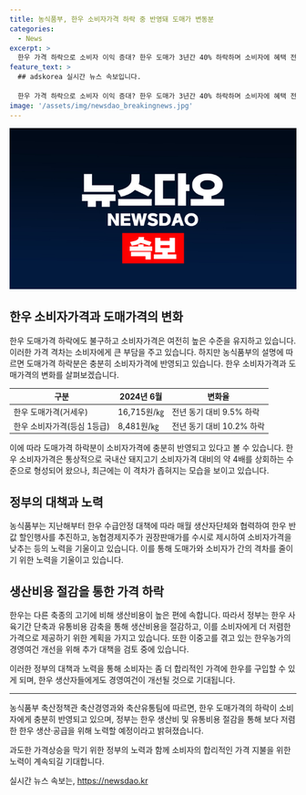 ```yaml
---
title: 농식품부, 한우 소비자가격 하락 중 반영돼 도매가 변동분
categories:
  - News
excerpt: >
  한우 가격 하락으로 소비자 이익 증대? 한우 도매가 3년간 40% 하락하며 소비자에 혜택 전달, 도매가 하락에도 소비자가격 충분히 반영. 2024년 6월 한우 도매가(거세우) 16,715원/㎏, 등심 1등급 소비자가격 8,481원/㎏, 지속적 가격 하락으로 현재 가격은 4배 수준의 삼겹살 가격과 비슷. 한우 반값 할인행사와 농협경제지주의 가격 제시로 소비자가격 인하 이뤄져. 한우 고기 생산비 절감 및 유통비용 저감을 통한 더 저렴한 가격 제시를 위한 노력 예고. 추가로 한우농가 경영 여건 개선을 위한 대책도 검토 중. #한우가격 #도매가하락 #소비자혜택
feature_text: >
  ## adskorea 실시간 뉴스 속보입니다.

  한우 가격 하락으로 소비자 이익 증대? 한우 도매가 3년간 40% 하락하며 소비자에 혜택 전달, 도매가 하락에도 소비자가격 충분히 반영. 2024년 6월 한우 도매가(거세우) 16,715원/㎏, 등심 1등급 소비자가격 8,481원/㎏, 지속적 가격 하락으로 현재 가격은 4배 수준의 삼겹살 가격과 비슷. 한우 반값 할인행사와 농협경제지주의 가격 제시로 소비자가격 인하 이뤄져. 한우 고기 생산비 절감 및 유통비용 저감을 통한 더 저렴한 가격 제시를 위한 노력 예고. 추가로 한우농가 경영 여건 개선을 위한 대책도 검토 중. #한우가격 #도매가하락 #소비자혜택
image: '/assets/img/newsdao_breakingnews.jpg'
---
```


<p><img src="/assets/img/newsdao_breakingnews.jpg" alt="adskorea 속보" /></p>

<h2 data-ke-size="size26">한우 소비자가격과 도매가격의 변화</h2>

<p data-ke-size="size16">한우 도매가격 하락에도 불구하고 소비자가격은 여전히 높은 수준을 유지하고 있습니다. 이러한 가격 격차는 소비자에게 큰 부담을 주고 있습니다. 하지만 농식품부의 설명에 따르면 도매가격 하락분은 충분히 소비자가격에 반영되고 있습니다. 한우 소비자가격과 도매가격의 변화를 살펴보겠습니다.</p>

<table>
    <thead>
        <tr>
            <th>구분</th>
            <th>2024년 6월</th>
            <th>변화율</th>
        </tr>
    </thead>
    <tbody>
        <tr>
            <td>한우 도매가격(거세우)</td>
            <td>16,715원/㎏</td>
            <td>전년 동기 대비 9.5% 하락</td>
        </tr>
        <tr>
            <td>한우 소비자가격(등심 1등급)</td>
            <td>8,481원/㎏</td>
            <td>전년 동기 대비 10.2% 하락</td>
        </tr>
    </tbody>
</table>

<p data-ke-size="size16">이에 따라 도매가격 하락분이 소비자가격에 충분히 반영되고 있다고 볼 수 있습니다. 한우 소비자가격은 통상적으로 국내산 돼지고기 소비자가격 대비의 약 4배를 상회하는 수준으로 형성되어 왔으나, 최근에는 이 격차가 좁혀지는 모습을 보이고 있습니다.</p>

<h2 data-ke-size="size26">정부의 대책과 노력</h2>

<p data-ke-size="size16">농식품부는 지난해부터 한우 수급안정 대책에 따라 매월 생산자단체와 협력하여 한우 반값 할인행사를 추진하고, 농협경제지주가 권장판매가를 수시로 제시하여 소비자가격을 낮추는 등의 노력을 기울이고 있습니다. 이를 통해 도매가와 소비자가 간의 격차를 줄이기 위한 노력을 기울이고 있습니다.</p>

<h2 data-ke-size="size26">생산비용 절감을 통한 가격 하락</h2>

<p data-ke-size="size16">한우는 다른 축종의 고기에 비해 생산비용이 높은 편에 속합니다. 따라서 정부는 한우 사육기간 단축과 유통비용 감축을 통해 생산비용을 절감하고, 이를 소비자에게 더 저렴한 가격으로 제공하기 위한 계획을 가지고 있습니다. 또한 이중고를 겪고 있는 한우농가의 경영여건 개선을 위해 추가 대책을 검토 중에 있습니다.</p>

<p data-ke-size="size16">이러한 정부의 대책과 노력을 통해 소비자는 좀 더 합리적인 가격에 한우를 구입할 수 있게 되며, 한우 생산자들에게도 경영여건이 개선될 것으로 기대됩니다.</p>

<hr>

<p data-ke-size="size16">농식품부 축산정책관 축산경영과와 축산유통팀에 따르면, 한우 도매가격의 하락이 소비자에게 충분히 반영되고 있으며, 정부는 한우 생산비 및 유통비용 절감을 통해 보다 저렴한 한우 생산·공급을 위해 노력할 예정이라고 밝혀졌습니다.</p>

<p data-ke-size="size16">과도한 가격상승을 막기 위한 정부의 노력과 함께 소비자의 합리적인 가격 지불을 위한 노력이 계속되길 기대합니다.</p>
실시간 뉴스 속보는, <a href="https://newsdao.kr" rel="dofollow">https://newsdao.kr</a>


